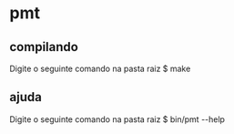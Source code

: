 # pmt
## compilando 
Digite o seguinte comando na pasta raiz
$ make

## ajuda
Digite o seguinte comando na pasta raiz
$ bin/pmt --help
